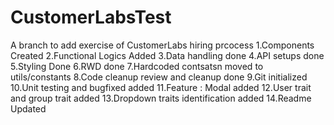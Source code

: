 # CustomerLabsTest
A branch to add exercise of CustomerLabs hiring prcocess
1.Components Created
2.Functional Logics Added
3.Data handling done
4.API setups done
5.Styling Done
6.RWD done
7.Hardcoded contsatsn moved to utils/constants
8.Code cleanup review and cleanup done
9.Git initialized
10.Unit testing and bugfixed added
11.Feature : Modal added
12.User trait and group trait added
13.Dropdown traits identification added
14.Readme Updated
